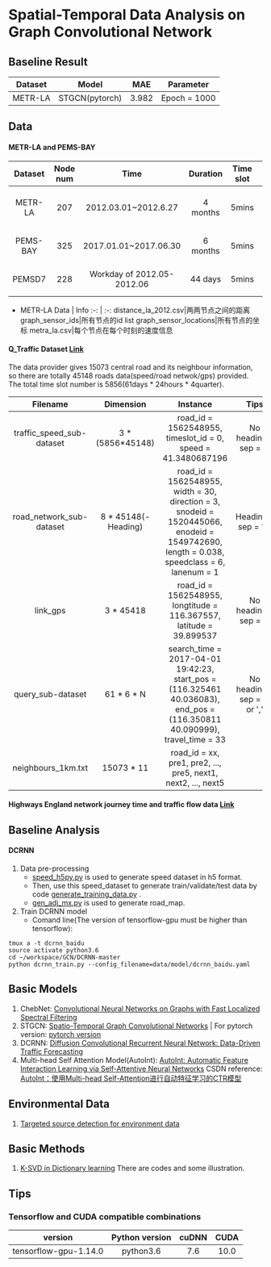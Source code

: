 # Spatial-Temporal Data Analysis on Graph Convolutional Network


## Baseline Result

Dataset | Model | MAE | Parameter 
:-:|:-:|:-:|:-:
METR-LA | STGCN(pytorch) | 3.982 | Epoch = 1000 

## Data

#### METR-LA and PEMS-BAY

Dataset | Node num | Time | Duration | Time slot | Scene
:-:|:-:|:-:|:-:|:-:|:-:
METR-LA | 207 | 2012.03.01~2012.6.27 | 4 months | 5mins | Loop detecors in highway
PEMS-BAY | 325 | 2017.01.01~2017.06.30 | 6 months | 5mins | Sensors in Bay Area 
PEMSD7 | 228 | Workday of 2012.05-2012.06 | 44 days | 5mins | Sensors in California

- METR-LA
Data | Info
:-: | :-:
distance_la_2012.csv|两两节点之间的距离
graph_sensor_ids|所有节点的id list
graph_sensor_locations|所有节点的坐标
metra_la.csv|每个节点在每个时刻的速度信息


#### Q_Traffic Dataset [Link](https://github.com/JingqingZ/BaiduTraffic)

The data provider gives 15073 central road and its neighbour information, so there are totally 45148 roads data(speed/road netwok/gps) provided. The total time slot number is 5856(61days * 24hours * 4quarter).

Filename | Dimension | Instance | Tips
:-:|:-:|:-:|:-: 
traffic_speed_sub-dataset | 3 * (5856*45148) | road_id = 1562548955, timeslot_id = 0, speed = 41.3480687196 | No headings, sep = ' '
road_network_sub-dataset | 8 * 45148(-Heading) | road_id = 1562548955, width = 30, direction = 3, snodeid = 1520445066, enodeid = 1549742690, length = 0.038, speedclass = 6, lanenum = 1 | Headings, sep = '\t'
link_gps | 3 * 45418 | road_id = 1562548955, longtitude = 116.367557, latitude = 39.899537 | No headings, sep = ' ' 
query_sub-dataset | 61 * 6 * N | search_time = 2017-04-01 19:42:23, start_pos = (116.325461 40.036083), end_pos = (116.350811 40.090999), travel_time = 33 | No headings, sep = ' ' or ','
neighbours_1km.txt | 15073 * 11 | road_id = xx, pre1, pre2, ..., pre5, next1, next2, ..., next5 | 

#### Highways England network journey time and traffic flow data [Link](https://data.gov.uk/dataset/9562c512-4a0b-45ee-b6ad-afc0f99b841f/highways-england-network-journey-time-and-traffic-flow-data)


## Baseline Analysis

#### DCRNN
1. Data pre-processing
	- [speed_h5py.py](https://github.com/RobinLu1209/STGCN/blob/master/DCRNN_baseline/speed_h5py.py) is used to generate speed dataset in h5 format. 
	- Then, use this speed_dataset to generate train/validate/test data by code [generate_training_data.py](https://github.com/RobinLu1209/STGCN/blob/master/DCRNN_baseline/generate_training_data.py) .
	- [gen_adj_mx.py](https://github.com/RobinLu1209/STGCN/blob/master/DCRNN_baseline/gen_adj_mx.py) is used to generate road_map.
2. Train DCRNN model
	- Comand line(The version of tensorflow-gpu must be higher than tensorflow):
```
tmux a -t dcrnn_baidu
source activate python3.6
cd ~/workspace/GCN/DCRNN-master
python dcrnn_train.py --config_filename=data/model/dcrnn_baidu.yaml
```


## Basic Models
1. ChebNet: [Convolutional Neural Networks on Graphs with Fast Localized Spectral Filtering](https://github.com/mdeff/cnn_graph)
2. STGCN: [Spatio-Temporal Graph Convolutional Networks](https://github.com/PKUAI26/STGCN-IJCAI-18)  | For pytorch version: [pytorch version](https://github.com/FelixOpolka/STGCN-PyTorch)
3. DCRNN: [Diffusion Convolutional Recurrent Neural Network: Data-Driven Traffic Forecasting](https://github.com/liyaguang/DCRNN)
4. Multi-head Self Attention Model(AutoInt): [AutoInt: Automatic Feature Interaction Learning via Self-Attentive Neural Networks](https://github.com/DeepGraphLearning/RecommenderSystems/tree/master/featureRec)
CSDN reference: [AutoInt：使用Multi-head Self-Attention进行自动特征学习的CTR模型](https://blog.csdn.net/u012151283/article/details/85310370)

## Environmental Data

1. [Targeted source detection for environment data](https://arxiv.org/pdf/1908.11056.pdf)

## Basic Methods
1. [K-SVD in Dictionary learning](https://www.cnblogs.com/endlesscoding/p/10090866.html) There are codes and some illustration.

## Tips

### Tensorflow and CUDA compatible combinations
version | Python version | cuDNN | CUDA
:-:|:-:|:-:|:-:
tensorflow-gpu-1.14.0 | python3.6 | 7.6 | 10.0





 
